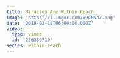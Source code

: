 ```yaml
---
title: Miracles Are Within Reach
image: 'https://i.imgur.com/xHCNNaZ.png'
date: '2018-02-18T06:00:00.000Z'
video:
  type: vimeo
  id: '256330719'
series: within-reach
---
```


